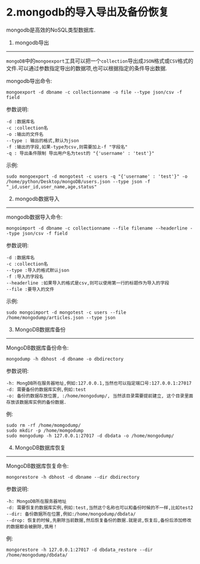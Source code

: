 2.mongodb的导入导出及备份恢复
===

<div class="jumbotron">
<p>mongodb是高效的NoSQL类型数据库.</p>  
</div>

1. mongodb导出
---

`mongoDB`中的`mongoexport`工具可以把一个`collection`导出成`JSON`格式或`CSV`格式的文件.可以通过参数指定导出的数据项,也可以根据指定的条件导出数据.  

mongodb导出命令:

	mongoexport -d dbname -c collectionname -o file --type json/csv -f field
	
参数说明:   

	-d :数据库名
	-c :collection名
	-o :输出的文件名
	--type : 输出的格式,默认为json
	-f :输出的字段,如果-type为csv,则需要加上-f "字段名"
	-q : 导出条件限制 导出用户名为test的 "{'username' : 'test'}"
		
示例:   

	sudo mongoexport -d mongotest -c users -q "{'username' : 'test'}" -o /home/python/Desktop/mongoDB/users.json --type json -f  "_id,user_id,user_name,age,status" 
 
2. mongodb数据导入
---

mongodb数据导入命令:

	mongoimport -d dbname -c collectionname --file filename --headerline --type json/csv -f field
		
参数说明:

	-d :数据库名
	-c :collection名
	--type :导入的格式默认json
	-f :导入的字段名
	--headerline :如果导入的格式是csv,则可以使用第一行的标题作为导入的字段
	--file :要导入的文件
 
示例:   
	
	sudo mongoimport -d mongotest -c users --file /home/mongodump/articles.json --type json
 

3. MongoDB数据库备份
---
MongoDB数据库备份命令:

    mongodump -h dbhost -d dbname -o dbdirectory
	
参数说明:

	-h: MongDB所在服务器地址,例如:127.0.0.1,当然也可以指定端口号:127.0.0.1:27017
	-d: 需要备份的数据库实例,例如:test
	-o: 备份的数据存放位置, :/home/mongodump/, 当然该目录需要提前建立, 这个目录里面存放该数据库实例的备份数据.
 
例:   	

	sudo rm -rf /home/momgodump/
	sudo mkdir -p /home/momgodump
	sudo mongodump -h 127.0.0.1:27017 -d dbdata -o /home/mongodump/
        
4. MongoDB数据库恢复
---
MongoDB数据库恢复命令:

	mongorestore -h dbhost -d dbname --dir dbdirectory
 
参数说明:

	-h: MongoDB所在服务器地址
	-d: 需要恢复的数据库实例,例如:test,当然这个名称也可以和备份时候的不一样,比如test2
	--dir: 备份数据所在位置,例如:/home/mongodump/dbdata/
	--drop: 恢复的时候,先删除当前数据,然后恢复备份的数据.就是说,恢复后,备份后添加修改的数据都会被删除,慎用！
	
例:   

	mongorestore -h 127.0.0.1:27017 -d dbdata_restore --dir /home/mongodump/dbdata/

 